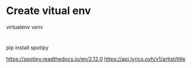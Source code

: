# Create vitual env
virtualenv venv

# 
pip install spotipy

https://spotipy.readthedocs.io/en/2.12.0
https://api.lyrics.ovh/v1/artist/title
